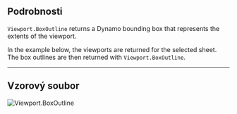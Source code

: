 ## Podrobnosti
`Viewport.BoxOutline` returns a Dynamo bounding box that represents the extents of the viewport.

In the example below, the viewports are returned for the selected sheet. The box outlines are then returned with `Viewport.BoxOutline`.
___
## Vzorový soubor

![Viewport.BoxOutline](./Revit.Elements.Viewport.BoxOutline_img.jpg)
